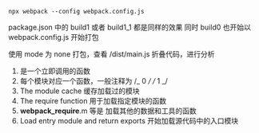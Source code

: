 ```
npx webpack --config webpack.config.js
```

package.json 中的 build1 或者 build1_1 都是同样的效果
同时 build0 也开始以 webpack.config.js 开始打包

使用 mode 为 none 打包，查看 /dist/main.js
折叠代码，进行分析

1. 是一个立即调用的函数
2. 每个模块对应一个函数，一般注释为 /_ 0 _/ /_ 1 _/
3. The module cache 缓存加载过的模块
4. The require function 用于加载指定模块的函数
5. **webpack_require**.m 等是 加载其他的数据和工具的函数
6. Load entry module and return exports 开始加载源代码中的入口模块
